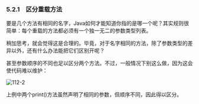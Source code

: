 ### 5.2.1　区分重载方法

要是几个方法有相同的名字，Java如何才能知道你指的是哪一个呢？其实规则很简单：每个重载的方法都必须有一个独一无二的参数类型列表。

稍加思考，就会觉得这是合理的。毕竟，对于名字相同的方法，除了参数类型的差异以外，还有什么办法能把它们区别开呢？

甚至参数顺序的不同也足以区分两个方法。不过，一般情况下别这么做，因为这会使代码难以维护：

![112-2](../Images/image02725.jpeg)

上例中两个print()方法虽然声明了相同的参数，但顺序不同，因此得以区分。